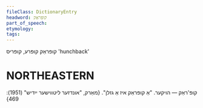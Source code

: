 ```yaml
---
fileClass: DictionaryEntry
headword: קופּראַק
part_of_speech: 
etymology: 
tags: 
---
```

קופּראַק
קופּרע, קופּריס
'hunchback'

NORTHEASTERN
==============

קופּ'ראַק — הויקער. "אַ קופּראַק איז אַ גזלן". 
{מאַרק, "אונדזער ליטווישער ייִדיש" (1951): 469}
